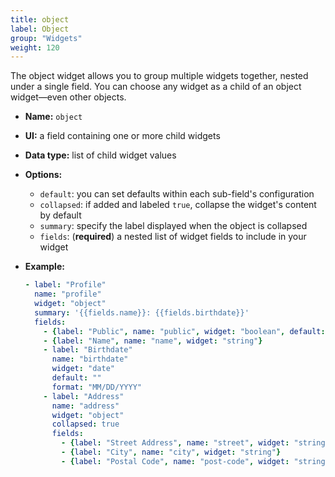 ```yaml
---
title: object
label: Object
group: "Widgets"
weight: 120
---
```


The object widget allows you to group multiple widgets together, nested under a single field. You can choose any widget as a child of an object widget—even other objects.

* **Name:** `object`
* **UI:** a field containing one or more child widgets
* **Data type:** list of child widget values
* **Options:**

  * `default`: you can set defaults within each sub-field's configuration
  * `collapsed`: if added and labeled `true`, collapse the widget's content by default
  * `summary`: specify the label displayed when the object is collapsed
  * `fields`: (**required**) a nested list of widget fields to include in your widget
* **Example:**

  ```yaml
  - label: "Profile"
    name: "profile"
    widget: "object"
    summary: '{{fields.name}}: {{fields.birthdate}}'
    fields:
      - {label: "Public", name: "public", widget: "boolean", default: true}
      - {label: "Name", name: "name", widget: "string"}
      - label: "Birthdate"
        name: "birthdate"
        widget: "date"
        default: ""
        format: "MM/DD/YYYY"
      - label: "Address"
        name: "address"
        widget: "object"
        collapsed: true
        fields: 
          - {label: "Street Address", name: "street", widget: "string"}
          - {label: "City", name: "city", widget: "string"}
          - {label: "Postal Code", name: "post-code", widget: "string"}
  ```

